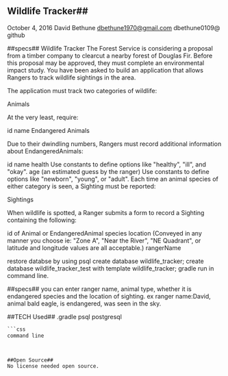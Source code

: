 ## Wildlife Tracker##
October 4, 2016
David Bethune
dbethune1970@gmail.com
dbethune0109@ github

##specs##
Wildlife Tracker
The Forest Service is considering a proposal from a timber company to clearcut a nearby forest of Douglas Fir. Before this proposal may be approved, they must complete an environmental impact study. You have been asked to build an application that allows Rangers to track wildlife sightings in the area.

The application must track two categories of wildlife:

Animals

At the very least, require:

id
name
Endangered Animals

Due to their dwindling numbers, Rangers must record additional information about EndangeredAnimals:

id
name
health
Use constants to define options like "healthy", "ill", and "okay".
age (an estimated guess by the ranger)
Use constants to define options like "newborn", "young", or "adult".
Each time an animal species of either category is seen, a Sighting must be reported:

Sightings

When wildlife is spotted, a Ranger submits a form to record a Sighting containing the following:

id of Animal or EndangeredAnimal species
location
(Conveyed in any manner you choose ie: "Zone A", "Near the River", "NE Quadrant", or latitude and longitude values are all acceptable.)
rangerName



restore databse by using psql    create database wildlife_tracker;
create database wildlife_tracker_test with template wildlife_tracker;
gradle run in command line.


##specs##
you can enter ranger name, animal type, whether it is endangered species and the location of sighting.
ex ranger name:David, animal bald eagle, is endangered, was seen in the sky.



##TECH Used##
.gradle
psql
postgresql
```html
```css
command line



##Open Source##
No license needed open source.




```
```
